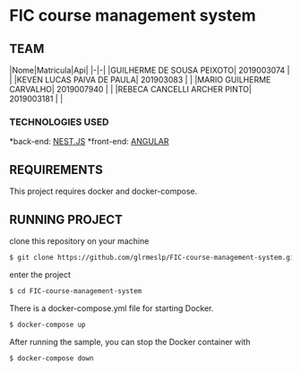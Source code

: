 # FIC course management system

## TEAM

|Nome|Matricula|Api|
|-|-|
|GUILHERME DE SOUSA PEIXOTO| 2019003074 |  |
|KEVEN LUCAS PAIVA DE PAULA| 201903083 |  |
|MARIO GUILHERME CARVALHO| 2019007940 |  |
|REBECA CANCELLI ARCHER PINTO| 2019003181 |  |

### TECHNOLOGIES USED
*back-end: [NEST.JS](https://nestjs.com/)
*front-end: [ANGULAR](https://angular.io/)


## REQUIREMENTS 
This project requires docker and docker-compose.

## RUNNING PROJECT
clone this repository on your machine 
```bash
$ git clone https://github.com/glrmeslp/FIC-course-management-system.git
```
enter the project 
```bash
$ cd FIC-course-management-system
```
There is a docker-compose.yml file for starting Docker.

```bash
$ docker-compose up
```

After running the sample, you can stop the Docker container with

```bash
$ docker-compose down
```
